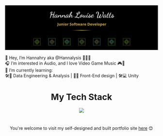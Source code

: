 ![Header](./updated-full-capture.PNG)

👋 Hey, I’m Hannahry aka @Hannalysis 👩‍💻💫 <br/>
🎧 I’m interested in Audio, and I love Video Game Music 🎮🎼 <br/>
🌱 I’m currently learning:  
🛠️🧮 Data Engineering & Analysis | 📱🎨 Front-End design | 🛠️💻 Unity <br/>

<!---
Hannalysis/Hannalysis is a ✨ special ✨ repository because its `README.md` (this file) appears on your GitHub profile.
You can click the Preview link to take a look at your changes.
--->
  <h1 align= "center">My Tech Stack</h1>

<p align="center">
  <a href="https://skillicons.dev">
    <img src="https://skillicons.dev/icons?i=js,python,css,html,flask,postgres,vscode,ts,tailwind,react,nextjs,express,vitest,figma&perline=7" />
  </a>
</p>

<h1></h1>
<p align="center">
You're welcome to visit my self-designed and built portfolio site <a href ="https://www.hannalysis.co.uk">here</a> 😊
</p>

